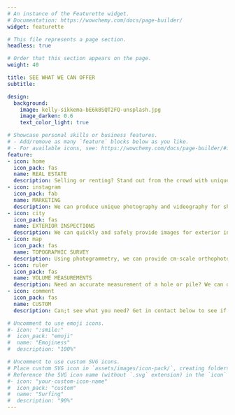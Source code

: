 ```yaml
---
# An instance of the Featurette widget.
# Documentation: https://wowchemy.com/docs/page-builder/
widget: featurette

# This file represents a page section.
headless: true

# Order that this section appears on the page.
weight: 40

title: SEE WHAT WE CAN OFFER
subtitle:

design:
  background:
    image: kelly-sikkema-bE6k8SQT2FQ-unsplash.jpg
    image_darken: 0.6
    text_color_light: true

# Showcase personal skills or business features.
# - Add/remove as many `feature` blocks below as you like.
# - For available icons, see: https://wowchemy.com/docs/page-builder/#icons
feature:
- icon: home
  icon_pack: fas
  name: REAL ESTATE
  description: Selling or renting? Stand out from the crowd with unique perspectives offered by aerial photos and videos.  
- icon: instagram
  icon_pack: fab
  name: MARKETING
  description: We can produce unique photography and videography for showcasing your business in print or by social media.
- icon: city
  icon_pack: fas
  name: EXTERIOR INSPECTIONS
  description: We can quickly and safely provide images for exterior inspection of large buildings and structures.
- icon: map
  icon_pack: fas
  name: TOPOGRAPHIC SURVEY
  description: Using photogrammetry, we can provide cm-scale orthophotos and digital elevation models of your site.
- icon: ruler
  icon_pack: fas
  name: VOLUME MEASUREMENTS
  description: Need an accurate measurement of a hole or pile? We can do that from the air!
- icon: comment
  icon_pack: fas
  name: CUSTOM
  description: Can;t see what you need? Get in contact below to see if we can offer a custom solution.  

# Uncomment to use emoji icons.
#- icon: ":smile:"
#  icon_pack: "emoji"
#  name: "Emojiness"
#  description: "100%"  

# Uncomment to use custom SVG icons.
# Place custom SVG icon in `assets/images/icon-pack/`, creating folders if necessary.
# Reference the SVG icon name (without `.svg` extension) in the `icon` field.
#- icon: "your-custom-icon-name"
#  icon_pack: "custom"
#  name: "Surfing"
#  description: "90%"
---
```

